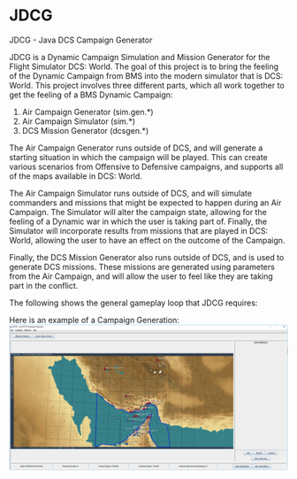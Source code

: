 # JDCG
JDCG - Java DCS Campaign Generator 

JDCG is a Dynamic Campaign Simulation and Mission Generator for the Flight Simulator DCS: World. The goal of this project is to bring the feeling
of the Dynamic Campaign from BMS into the modern simulator that is DCS: World. This project involves three different parts, which all work together
to get the feeling of a BMS Dynamic Campaign:
1) Air Campaign Generator (sim.gen.*)
2) Air Campaign Simulator (sim.*)
3) DCS Mission Generator (dcsgen.*)

The Air Campaign Generator runs outside of DCS, and will generate a starting situation in which the campaign will be played.
This can create various scenarios from Offensive to Defensive campaigns, and supports all of the maps available in DCS: World.

The Air Campaign Simulator runs outside of DCS, and will simulate commanders and missions that might be expected to happen during an Air Campaign.
The Simulator will alter the campaign state, allowing for the feeling of a Dynamic war in which the user is taking part of. Finally, the Simulator
will incorporate results from missions that are played in DCS: World, allowing the user to have an effect on the outcome of the Campaign.

Finally, the DCS Mission Generator also runs outside of DCS, and is used to generate DCS missions. These missions are generated using parameters
from the Air Campaign, and will allow the user to feel like they are taking part in the conflict.

The following shows the general gameplay loop that JDCG requires:


Here is an example of a Campaign Generation:
![Example map / campaign generation](https://raw.githubusercontent.com/lesniakbj/JDCG/master/src/main/resources/examples/example_generations.png)
